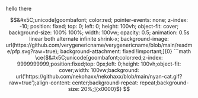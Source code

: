 hello there
```math
&#x5C;unicode[goombafont; color:red; pointer-events: none; z-index: -10; position: fixed; top: 0; left: 0; height: 100vh; object-fit: cover; background-size: 100% 100%; width: 100vw; opacity: 0.5; animation: 0.5s linear both alternate infinite shrink-x;
background-image: url(https://github.com/verygenericname/verygenericname/blob/main/readme/pfp.svg?raw=true);
background-attachment: fixed !important;]{0}

```math
\ce{$&#x5C;unicode[goombafont;color:red;z-index: 9999999999;position:fixed;top: 0px;left: 0;height: 100vh;object-fit: cover;width: 100vw;background: url('https://github.com/nekohaxx/nekohaxx/blob/main/nyan-cat.gif?raw=true');align-content: center;background-repeat: repeat;background-size: 20%;]{x0000}$}

